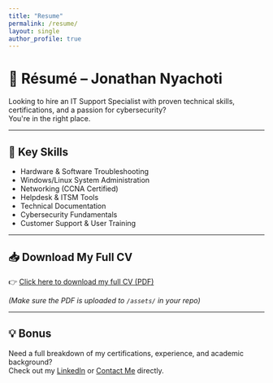 ```yaml
---
title: "Resume"
permalink: /resume/
layout: single
author_profile: true
---
```


# 📄 Résumé – Jonathan Nyachoti

Looking to hire an IT Support Specialist with proven technical skills, certifications, and a passion for cybersecurity?  
You're in the right place.

---

## 🧰 Key Skills

- Hardware & Software Troubleshooting  
- Windows/Linux System Administration  
- Networking (CCNA Certified)  
- Helpdesk & ITSM Tools  
- Technical Documentation  
- Cybersecurity Fundamentals  
- Customer Support & User Training

---

## 📥 Download My Full CV

👉 [Click here to download my full CV (PDF)](/assets/Jonathan_Nyachoti_CV.pdf)

*(Make sure the PDF is uploaded to `/assets/` in your repo)*

---

## 💡 Bonus

Need a full breakdown of my certifications, experience, and academic background?  
Check out my [LinkedIn](https://www.linkedin.com/in/jonathan-mogaka) or [Contact Me](/contact/) directly.
